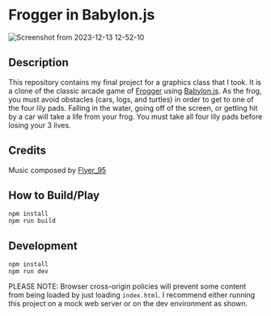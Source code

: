# Frogger in Babylon.js
![Screenshot from 2023-12-13 12-52-10](https://github.com/LaneDNickson/Frogger/assets/40464862/44ec357e-d070-4ebf-9e82-e677375acd07)

## Description
This repository contains my final project for a graphics class that I took. It is a clone of the classic arcade game of [Frogger](https://en.wikipedia.org/wiki/Frogger) using [Babylon.js](https://www.babylonjs.com/). As the frog, you must avoid obstacles (cars, logs, and turtles) in order to get to one of the four lily pads. Falling in the water, going off of the screen, or getting hit by a car will take a life from your frog. You must take all four lily pads before losing your 3 lives.

## Credits

Music composed by [Flyer_95](https://flyer95.bandcamp.com)


## How to Build/Play
```
npm install
npm run build
```

## Development
```
npm install
npm run dev
```
PLEASE NOTE: Browser cross-origin policies will prevent some content from being loaded by just loading ```index.html```. I recommend either running this project on a mock web server or on the dev environment as shown.
